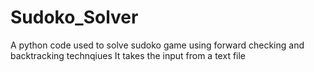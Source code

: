 # Sudoko_Solver
A python code used to solve sudoko game using forward checking and backtracking technqiues 
It takes the input from a text file
